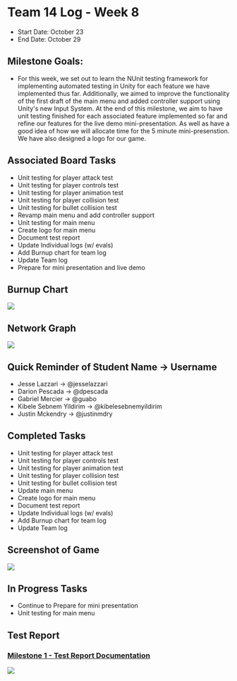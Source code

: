 # Team 14 Log - Week 8
- Start Date: October 23
- End Date: October 29

## Milestone Goals:
- For this week, we set out to learn the NUnit testing framework for implementing automated testing in Unity for each feature we have implemented thus far. Additionally, we aimed to improve the functionality of the first draft of the main menu and added controller support using Unity's new Input System. At the end of this milestone, we aim to have unit testing finished for each associated feature implemented so far and refine our features for the live demo mini-presentation. As well as have a good idea of how we will allocate time for the 5 minute mini-presenstion. We have also designed a logo for our game. 

## Associated Board Tasks
- Unit testing for player attack test
- Unit testing for player controls test
- Unit testing for player animation test
- Unit testing for player collision test
- Unit testing for bullet collision test
- Revamp main menu and add controller support
- Unit testing for main menu
- Create logo for main menu
- Document test report
- Update Individual logs (w/ evals)
- Add Burnup chart for team log
- Update Team log
- Prepare for mini presentation and live demo

## Burnup Chart
![](screenshots/burnup_chart_week8.JPG)

## Network Graph
![](screenshots/networkgraph_week8.png)

## Quick Reminder of Student Name → Username
- Jesse Lazzari → @jesselazzari
- Darion Pescada → @dpescada
- Gabriel Mercier → @guabo
- Kibele Sebnem Yildirim → @kibelesebnemyildirim
- Justin Mckendry → @justinmdry

## Completed Tasks
- Unit testing for player attack test
- Unit testing for player controls test
- Unit testing for player animation test
- Unit testing for player collision test
- Unit testing for bullet collision test
- Update main menu
- Create logo for main menu
- Document test report
- Update Individual logs (w/ evals)
- Add Burnup chart for team log
- Update Team log

## Screenshot of Game

![](screenshots/game_screenshot.PNG)

## In Progress Tasks
- Continue to Prepare for mini presentation
- Unit testing for main menu

## Test Report 
### [Milestone 1 - Test Report Documentation](year-long-project-team-14/tests/Test_log.md)
![](screenshots/week8_task_jesse1.JPG)